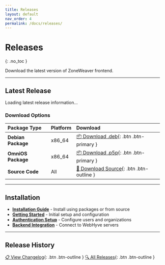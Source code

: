 ```yaml
---
title: Releases
layout: default
nav_order: 4
permalink: /docs/releases/
---
```


# Releases
{: .no_toc }

Download the latest version of ZoneWeaver frontend.

---

## Latest Release

<div id="latest-release-content">
<p>Loading latest release information...</p>
</div>

### Download Options

| Package Type | Platform | Download |
|:-------------|:---------|:---------|
| **Debian Package** | x86_64 | [📦 Download .deb](https://github.com/Makr91/zoneweaver/releases/latest/download/zoneweaver.deb){: .btn .btn-primary } |
| **OmniOS Package** | x86_64 | [📦 Download .p5p](https://github.com/Makr91/zoneweaver/releases/latest/download/zoneweaver.p5p){: .btn .btn-primary } |
| **Source Code** | All | [📁 Download Source](https://github.com/Makr91/zoneweaver/archive/refs/heads/main.tar.gz){: .btn .btn-outline } |

---

## Installation

- **[Installation Guide](guides/installation/)** - Install using packages or from source
- **[Getting Started](guides/getting-started/)** - Initial setup and configuration
- **[Authentication Setup](guides/authentication/)** - Configure users and organizations
- **[Backend Integration](guides/backend-integration/)** - Connect to WebHyve servers

---

## Release History

[📋 View Changelog](/docs/changelog/){: .btn .btn-outline }
[🔍 All Releases](https://github.com/Makr91/zoneweaver/releases){: .btn .btn-outline }
